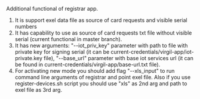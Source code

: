 Additional functional of registrar app.

1. It is support exel data file as source of card requests and visible serial numbers
2. It has capability to use as source of card requests txt file without visible serial (current functional in master branch).
3. It has new arguments:
   "--iot_priv_key" parameter with path to file with private key for signing serial (it can be current-credentials/virgil-app/iot-private.key file),
   "--base_url" parameter with base iot services url (it can be found in current-credentials/virgil-app/base-url.txt file).
4. For activating new mode you should add flag "--xls_input" to run command line arguments of registrar and point exel file.
Also if you use register-devices.sh script you should use "xls" as 2nd arg and path to exel file as 3rd arg.
